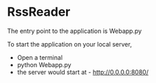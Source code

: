 # RssReader
The entry point to the application is Webapp.py

To start the application on your local server,
- Open a terminal
- python Webapp.py
- the server would start at  - http://0.0.0.0:8080/
